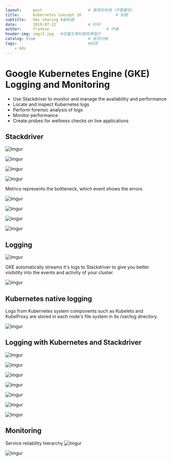 ```yaml
---
layout:     post   				    # 使用的布局（不需要改）
title:      Kubernetes Concept 10				# 标题
subtitle:   k8s sharing #副标题
date:       2019-07-22				# 时间
author:     frankie 						# 作者
header-img: img/2.jpg 	#这篇文章标题背景图片
catalog: true 						# 是否归档
tags:								#标签
    - k8s
---
```


# Google Kubernetes Engine (GKE) Logging and Monitoring

* Use Stackdriver to monitor and manage the availability and performance
* Locate and inspect Kubernetes logs
* Perform forensic analysis of logs
* Monitor performance
* Create probes for wellness checks on live applications

## Stackdriver

  ![Imgur](https://i.imgur.com/oVPT7Kb.png)

  ![Imgur](https://i.imgur.com/tWMRf3q.png)

  ![Imgur](https://i.imgur.com/ymz1GjM.png)

  ![Imgur](https://i.imgur.com/o7AWylg.png)

  Metrics represents the bottleneck, which event shows the errors.

  ![Imgur](https://i.imgur.com/FukuICc.png)

  ![Imgur](https://i.imgur.com/9oTsBT4.png)

  ![Imgur](https://i.imgur.com/fowdXA4.png)

  ![Imgur](https://i.imgur.com/hyyxW5q.png)

## Logging

  ![Imgur](https://i.imgur.com/LIMI5SS.png)

  GKE automatically streams it's logs to Stackdriver to give you better visibility into the events and activity of your cluster.

  ![Imgur](https://i.imgur.com/sKYKwQ4.png)

## Kubernetes native logging

  Logs from Kubernetes system components such as Kubelets and KubeProxy are stored in each node's file system in its /var/log directory.

  ![Imgur](https://i.imgur.com/sCDQ3EY.png)

## Logging with Kubernetes and Stackdriver

  ![Imgur](https://i.imgur.com/H5U9RFJ.png)

  ![Imgur](https://i.imgur.com/6KyoGpq.png)

  ![Imgur](https://i.imgur.com/Y2t2VZo.png)

  ![Imgur](https://i.imgur.com/UKSer4r.png)

  ![Imgur](https://i.imgur.com/nYzY9aq.png)

  ![Imgur](https://i.imgur.com/MZboWvd.png)

  ![Imgur](https://i.imgur.com/0CHTpMH.png)

## Monitoring
  Service reliability hierarchy
  ![Imgur](https://i.imgur.com/fcSSoYE.png)

  ![Imgur](https://i.imgur.com/dI49p3W.png)

  
